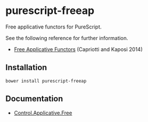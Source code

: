 # purescript-freeap

Free applicative functors for PureScript.

See the following reference for further information.
* [Free Applicative Functors](http://arxiv.org/abs/1403.0749) (Capriotti and Kaposi 2014)

## Installation

```
bower install purescript-freeap
```

## Documentation

* [Control.Applicative.Free](docs/Control/Applicative/Free.md)
